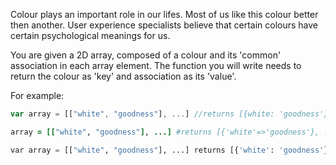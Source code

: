 Colour plays an important role in our lifes. Most of us like this colour better then another. User experience specialists believe that certain colours have certain psychological meanings for us.

You are given a 2D array, composed of a colour and its 'common' association in each array element. The function you will write needs to return the colour as 'key' and association as its 'value'.

For example:
```javascript
var array = [["white", "goodness"], ...] //returns [{white: 'goodness'}, ...]
```
```ruby
array = [["white", "goodness"], ...] #returns [{'white'=>'goodness'}, ...]
```
```python
var array = [["white", "goodness"], ...] returns [{'white': 'goodness'}, ...]
```

